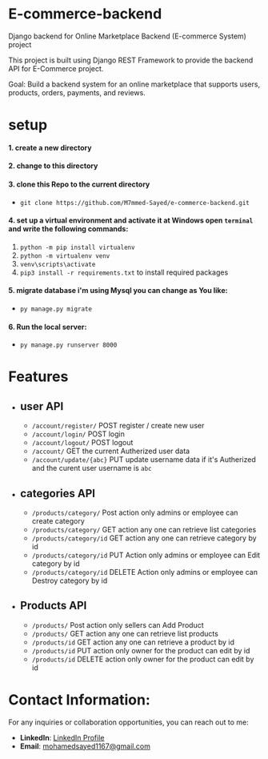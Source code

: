 # E-commerce-backend
Django backend for Online Marketplace Backend (E-commerce System)  project

This project is built using Django REST Framework to provide the backend API for E-Commerce project.

Goal: Build a backend system for an online marketplace that supports users, products, orders, payments, and reviews.

# setup
#### 1.  create a new directory
#### 2.  change to this directory
#### 3.  clone  this Repo to the current directory
- `git clone https://github.com/M7mmed-Sayed/e-commerce-backend.git `

#### 4. set up a virtual environment and activate it at Windows open ``` terminal ``` and write the following commands:
1. `python -m pip install virtualenv`
2. `python -m virtualenv venv`
3. `venv\scripts\activate`
4. `pip3 install -r requirements.txt`  to install required packages 

 #### 5. migrate database i'm using Mysql you can change as You like:
 -  `py manage.py migrate`
 #### 6. Run the local server:
 - `py manage.py runserver 8000`

# **Features**

   - ## user API 
       - `/account/register/` POST register / create new user
       - `/account/login/` POST login
       - `/account/logout/` POST logout
       - `/account/` GET the current Autherized user data
       - `/account/update/{abc}` PUT update username data if it's Autherized and the curent user username is `abc`
   - ## categories API 
       - `/products/category/` Post action only admins or employee can create  category
       - `/products/category/` GET action any one can retrieve list categories
       - `/products/category/id` GET action any one can retrieve  category by id
       - `/products/category/id` PUT Action only admins or employee can Edit category by id
       - `/products/category/id` DELETE Action only admins or employee can Destroy category by id
   - ## Products API 
        - `/products/` Post action only sellers can Add Product
        - `/products/` GET action any one can retrieve list products
        - `/products/id` GET action any one can retrieve a product by id
        - `/products/id` PUT action only owner for the product can edit  by id
        - `/products/id` DELETE action only owner for the product can edit  by id
        



# **Contact Information:**

For any inquiries or collaboration opportunities, you can reach out to me:

- **LinkedIn**: [LinkedIn Profile](https://www.linkedin.com/in/m7mmed-sayed/)
- **Email**: mohamedsayed1167@gmail.com

